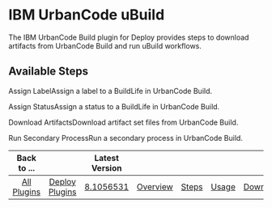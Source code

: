 
IBM UrbanCode uBuild
====================

The IBM UrbanCode Build plugin for Deploy provides steps to download artifacts from UrbanCode Build and run uBuild workflows.


Available Steps
---------------

Assign LabelAssign a label to a BuildLife in UrbanCode Build.

Assign StatusAssign a status to a BuildLife in UrbanCode Build.

Download ArtifactsDownload artifact set files from UrbanCode Build.

Run Secondary ProcessRun a secondary process in UrbanCode Build.



|Back to ...||Latest Version|||||
| :---: | :---: | :---: | :---: | :---: | :---: | :---: |
|[All Plugins](../../index.md)|[Deploy Plugins](../README.md)|[8.1056531](https://raw.githubusercontent.com/UrbanCode/IBM-UCD-PLUGINS/main/files/uBuild/uBuild-8.1056531.zip)|[Overview](overview.md)|[Steps](steps.md)|[Usage](usage.md)|[Downloads](downloads.md)|
